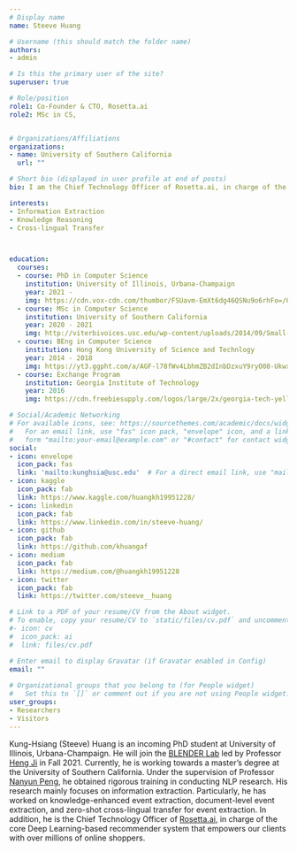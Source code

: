 ```yaml
---
# Display name
name: Steeve Huang

# Username (this should match the folder name)
authors:
- admin

# Is this the primary user of the site?
superuser: true

# Role/position
role1: Co-Founder & CTO, Rosetta.ai
role2: MSc in CS,


# Organizations/Affiliations
organizations:
- name: University of Southern California
  url: ""

# Short bio (displayed in user profile at end of posts)
bio: I am the Chief Technology Officer of Rosetta.ai, in charge of the core Deep Learning-based recommender system that empowers our clients with over millions of online shoppers. In Spring 2020, I will be attending the University of Southern California as a Master of Science in Computer Science student.

interests:
- Information Extraction
- Knowledge Reasoning
- Cross-lingual Transfer



education:
  courses:
  - course: PhD in Computer Science
    institution: University of Illinois, Urbana-Champaign
    year: 2021 -
    img: https://cdn.vox-cdn.com/thumbor/FSUavm-EmXt6dg46QSNu9o6rhFo=/0x0:800x400/1400x1400/filters:focal(336x136:464x264):format(jpeg)/cdn.vox-cdn.com/uploads/chorus_image/image/56187477/DHNkdRfXoAEp2VD.0.jpg
  - course: MSc in Computer Science
    institution: University of Southern California
    year: 2020 - 2021
    img: http://viterbivoices.usc.edu/wp-content/uploads/2014/09/Small-Use-Shield_GoldOnCard.jpg
  - course: BEng in Computer Science
    institution: Hong Kong University of Science and Technlogy
    year: 2014 - 2018
    img: https://yt3.ggpht.com/a/AGF-l78fWv4LbhmZB2dInbDzxuY9ryO08-UkwxzTqQ=s900-c-k-c0xffffffff-no-rj-mo
  - course: Exchange Program
    institution: Georgia Institute of Technology
    year: 2016
    img: https://cdn.freebiesupply.com/logos/large/2x/georgia-tech-yellow-jackets-2-logo-png-transparent.png

# Social/Academic Networking
# For available icons, see: https://sourcethemes.com/academic/docs/widgets/#icons
#   For an email link, use "fas" icon pack, "envelope" icon, and a link in the
#   form "mailto:your-email@example.com" or "#contact" for contact widget.
social:
- icon: envelope
  icon_pack: fas
  link: 'mailto:kunghsia@usc.edu'  # For a direct email link, use "mailto:test@example.org".
- icon: kaggle
  icon_pack: fab
  link: https://www.kaggle.com/huangkh19951228/  
- icon: linkedin
  icon_pack: fab
  link: https://www.linkedin.com/in/steeve-huang/
- icon: github
  icon_pack: fab
  link: https://github.com/khuangaf
- icon: medium
  icon_pack: fab
  link: https://medium.com/@huangkh19951228  
- icon: twitter
  icon_pack: fab
  link: https://twitter.com/steeve__huang  

# Link to a PDF of your resume/CV from the About widget.
# To enable, copy your resume/CV to `static/files/cv.pdf` and uncomment the lines below.  
#- icon: cv
#  icon_pack: ai
#  link: files/cv.pdf

# Enter email to display Gravatar (if Gravatar enabled in Config)
email: ""
  
# Organizational groups that you belong to (for People widget)
#   Set this to `[]` or comment out if you are not using People widget.  
user_groups:
- Researchers
- Visitors
---
```


Kung-Hsiang (Steeve) Huang is an incoming PhD student at 
University of Illinois, Urbana-Champaign. He will join the [BLENDER Lab](http://blender.cs.illinois.edu/) led by Professor [Heng Ji](http://blender.cs.illinois.edu/hengji.html) in Fall 2021. Currently, he is working towards a master’s degree at the University of Southern California. Under the supervision of Professor [Nanyun Peng](https://vnpeng.net/), he obtained rigorous training in conducting NLP research. His research mainly focuses on information extraction. Particularly, he has worked on knowledge-enhanced event extraction, document-level event extraction, and zero-shot cross-lingual transfer for event extraction. In addition, he is the Chief Technology Officer of [Rosetta.ai](http://rosetta.ai/), in charge of the core Deep Learning-based recommender system that empowers our clients with over millions of online shoppers.
